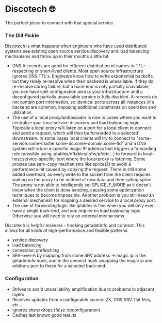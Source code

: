 # Discotech :globe_with_meridians: 
The perfect place to connect with that special service.

### The Dill Pickle
Discotech is what happens when engineers who have used distributed systems see existing open source service discovery and load balancing mechanisms and throw up in their mouths a little bit.
* DNS A-records are good for efficient distribution of names to TTL-respecting or short-lived clients.  Most open source infrastructure ignores DNS TTL's.  Engineers know how to write exponential backoffs, but they rarely re-resolve when their backend is unavailable.  If they do re-resolve during failure, but a back-end is only partially unavailable, you can have split configuration across your infrastructure until a deconfigured partially unavailable service is fully disabled.  A-records do not contain port information, so identical ports across all instances of a backend are common, imposing additional constraints on operation and utilization.
* The use of a local proxy/ambassador is nice in cases where you want to centralize your local service discovery and load balancing logic.  Typically a local proxy will listen on a port for a local client to connect and send a request, which will then be forwarded to a selected downstream.  In some cases local clients will try to connect to "some-service.some-cluster.some-dc.some-domain.some-tld" and a DNS system will return a specific magic IP address that triggers a forwarding rule (possibly using iptables/nftables/ipfw/pf/etc...) to forward to local-host:service-specific-port where the local proxy is listening.  Some proxies use zero-copy mechanisms like splice(2) to avoid a performance hit caused by copying the request.  There is still some added overhead, as every write to the socket from the client requires waiting on the proxy to be notified of new data and then calling splice.  The proxy is not able to intelligently set SPLICE_F_MORE as it doesn't know when the client is done sending, causing some optimization techniques to become impossible.  Another problem is you still need an external mechanism for mapping a desired service to a local proxy port.
* The use of forwarding logic like iptables is fine when you will only ever have a single back-end, and you require no load balancing logic.  Otherwise you will need to rely on external mechanisms.

Discotech is helpful malware - hooking getaddrinfo and connect.  This allows for all kinds of high-performance and flexible patterns:
* service discovery
* load balancing
* connection prefetching
* SRV-over-A by mapping from some SRV address -> magic ip in the getaddrinfo hook, and in the connect hook swapping the magic ip and arbitrary port to those for a selected back-end.

### Configuration
* Strives to avoid unavailability amplification due to problems in adjacent layers
* Receives updates from a configurable source: ZK, DNS SRV, flat files, etc...
* Ignores sharp drops (false-deconfiguration)
* Caches last known good results
